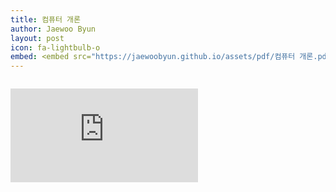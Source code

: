 ```yaml
---
title: 컴퓨터 개론
author: Jaewoo Byun
layout: post
icon: fa-lightbulb-o
embed: <embed src="https://jaewoobyun.github.io/assets/pdf/컴퓨터 개론.pdf" type="application/pdf" />
---
```


<span class="image top"><img src="{{ 'assets/images/swiftLogo.png' | relative_url }}" alt="" /></span>


<embed src="https://jaewoobyun.github.io/assets/pdf/컴퓨터 개론.pdf" type="application/pdf" />
